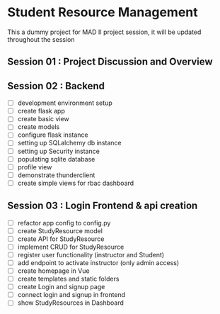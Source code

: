 # Student Resource Management

This a dummy project for MAD II project session, it will be updated throughout the session

## Session 01 : Project Discussion and Overview

## Session 02 : Backend

- [ ] development environment setup
- [ ] create flask app
- [ ] create basic view
- [ ] create models
- [ ] configure flask instance
- [ ] setting up SQLalchemy db instance
- [ ] setting up Security instance
- [ ] populating sqlite database
- [ ] profile view
- [ ] demonstrate thunderclient
- [ ] create simple views for rbac dashboard

## Session 03 : Login Frontend & api creation

- [ ] refactor app config to config.py
- [ ] create StudyResource model
- [ ] create API for StudyResource
- [ ] implement CRUD for StudyResource
- [ ] register user functionality (instructor and Student)
- [ ] add endpoint to activate instructor (only admin access)
- [ ] create homepage in Vue
- [ ] create templates and static folders
- [ ] create Login and signup page
- [ ] connect login and signup in frontend
- [ ] show StudyResources in Dashboard
